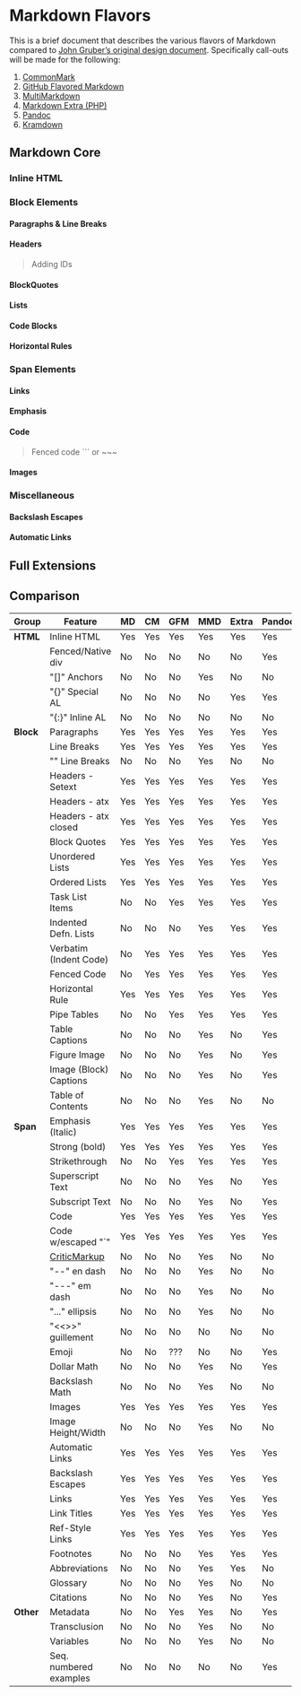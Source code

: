 # Markdown Flavors

This is a brief document that describes the various flavors of Markdown compared to [John Gruber’s original design document](https://daringfireball.net/projects/markdown/syntax). Specifically call-outs will be made for the following:

1. [CommonMark](https://spec.commonmark.org/0.29/)
1. [GitHub Flavored Markdown](https://github.github.com/gfm/)
1. [MultiMarkdown](https://fletcherpenney.net/multimarkdown/)
1. [Markdown Extra (PHP)](https://michelf.ca/projects/php-markdown/extra/)
1. [Pandoc](https://pandoc.org/MANUAL.html)
1. [Kramdown](https://kramdown.gettalong.org/syntax.html)

## Markdown Core

### Inline HTML

### Block Elements

#### Paragraphs & Line Breaks

#### Headers

> Adding IDs

#### BlockQuotes

#### Lists

#### Code Blocks

#### Horizontal Rules

### Span Elements

#### Links

#### Emphasis

#### Code

> Fenced code ``` or ~~~

#### Images

### Miscellaneous

#### Backslash Escapes

#### Automatic Links

## Full Extensions


## Comparison

| Group      | Feature                 | MD  | CM  | GFM | MMD | Extra | Pandoc | Kramdown |
| ---------- | ----------------------- | --- | --- | --- | --- | ----- | ------ | -------- |
| **HTML**   | Inline HTML             | Yes | Yes | Yes | Yes | Yes   | Yes    | Yes      |
|            | Fenced/Native div       | No  | No  | No  | No  | No    | Yes    | No       |
|            | "[]" Anchors            | No  | No  | No  | Yes | No    | No     | No       |
|            | "{}" Special AL         | No  | No  | No  | No  | Yes   | Yes    | No       |
|            | "{:}" Inline AL         | No  | No  | No  | No  | No    | No     | Yes      |
| **Block**  | Paragraphs              | Yes | Yes | Yes | Yes | Yes   | Yes    | Yes      |
|            | Line Breaks             | Yes | Yes | Yes | Yes | Yes   | Yes    | Yes      |
|            | "\" Line Breaks         | No  | No  | No  | Yes | No    | No     | No       |
|            | Headers - Setext        | Yes | Yes | Yes | Yes | Yes   | Yes    | Yes      |
|            | Headers - atx           | Yes | Yes | Yes | Yes | Yes   | Yes    | Yes      |
|            | Headers - atx closed    | Yes | Yes | Yes | Yes | Yes   | Yes    | Yes      |
|            | Block Quotes            | Yes | Yes | Yes | Yes | Yes   | Yes    | Yes      |
|            | Unordered Lists         | Yes | Yes | Yes | Yes | Yes   | Yes    | Yes      |
|            | Ordered Lists           | Yes | Yes | Yes | Yes | Yes   | Yes    | Yes      |
|            | Task List Items         | No  | No  | Yes | Yes | Yes   | Yes    | Yes      |
|            | Indented Defn. Lists    | No  | No  | No  | Yes | Yes   | Yes    | Yes      |
|            | Verbatim (Indent Code)  | No  | Yes | Yes | Yes | Yes   | Yes    | Yes      |
|            | Fenced Code             | No  | Yes | Yes | Yes | Yes   | Yes    | Yes      |
|            | Horizontal Rule         | Yes | Yes | Yes | Yes | Yes   | Yes    | Yes      |
|            | Pipe Tables             | No  | No  | Yes | Yes | Yes   | Yes    | Yes      |
|            | Table Captions          | No  | No  | No  | Yes | No    | Yes    | No       |
|            | Figure Image            | No  | No  | No  | Yes | No    | Yes    | No       |
|            | Image (Block) Captions  | No  | No  | No  | Yes | No    | Yes    | No       |
|            | Table of Contents       | No  | No  | No  | Yes | No    | No     | No       |
| **Span**   | Emphasis (Italic)       | Yes | Yes | Yes | Yes | Yes   | Yes    | Yes      |
|            | Strong (bold)           | Yes | Yes | Yes | Yes | Yes   | Yes    | Yes      |
|            | Strikethrough           | No  | No  | Yes | Yes | Yes   | Yes    | Yes      |
|            | Superscript Text        | No  | No  | No  | Yes | No    | Yes    | No       |
|            | Subscript Text          | No  | No  | No  | Yes | No    | Yes    | No       |
|            | Code                    | Yes | Yes | Yes | Yes | Yes   | Yes    | Yes      |
|            | Code w/escaped "`"      | Yes | Yes | Yes | Yes | Yes   | Yes    | Yes      |
|            | [CriticMarkup]          | No  | No  | No  | Yes | No    | No     | No       |
|            | "--" en dash            | No  | No  | No  | Yes | No    | No     | Yes      |
|            | "---" em dash           | No  | No  | No  | Yes | No    | No     | Yes      |
|            | "..." ellipsis          | No  | No  | No  | Yes | No    | No     | Yes      |
|            | "<<>>" guillement       | No  | No  | No  | No  | No    | No     | Yes      |
|            | Emoji                   | No  | No  | ??? | No  | No    | Yes    | No       |
|            | Dollar Math             | No  | No  | No  | Yes | No    | Yes    | Yes      |
|            | Backslash Math          | No  | No  | No  | Yes | No    | No     | No       |
|            | Images                  | Yes | Yes | Yes | Yes | Yes   | Yes    | Yes      |
|            | Image Height/Width      | No  | No  | No  | Yes | No    | No     | No       |
|            | Automatic Links         | Yes | Yes | Yes | Yes | Yes   | Yes    | Yes      |
|            | Backslash Escapes       | Yes | Yes | Yes | Yes | Yes   | Yes    | Yes      |
|            | Links                   | Yes | Yes | Yes | Yes | Yes   | Yes    | Yes      |
|            | Link Titles             | Yes | Yes | Yes | Yes | Yes   | Yes    | Yes      |
|            | Ref-Style Links         | Yes | Yes | Yes | Yes | Yes   | Yes    | Yes      |
|            | Footnotes               | No  | No  | No  | Yes | Yes   | Yes    | Yes      |
|            | Abbreviations           | No  | No  | No  | Yes | Yes   | No     | Yes      |
|            | Glossary                | No  | No  | No  | Yes | No    | No     | No       |
|            | Citations               | No  | No  | No  | Yes | No    | Yes    | No       |
| **Other**  | Metadata                | No  | No  | Yes | Yes | No    | Yes    | No       |
|            | Transclusion            | No  | No  | No  | Yes | No    | No     | No       |
|            | Variables               | No  | No  | No  | Yes | No    | No     | No       |
|            | Seq. numbered examples  | No  | No  | No  | No  | No    | Yes    | No       |
        





[CriticMarkup]: http://criticmarkup.com
